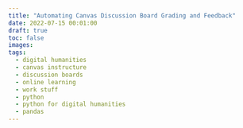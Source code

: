 ```yaml
---
title: "Automating Canvas Discussion Board Grading and Feedback"
date: 2022-07-15 00:01:00
draft: true
toc: false
images:
tags:
  - digital humanities
  - canvas instructure
  - discussion boards
  - online learning
  - work stuff
  - python
  - python for digital humanities
  - pandas
---
```



